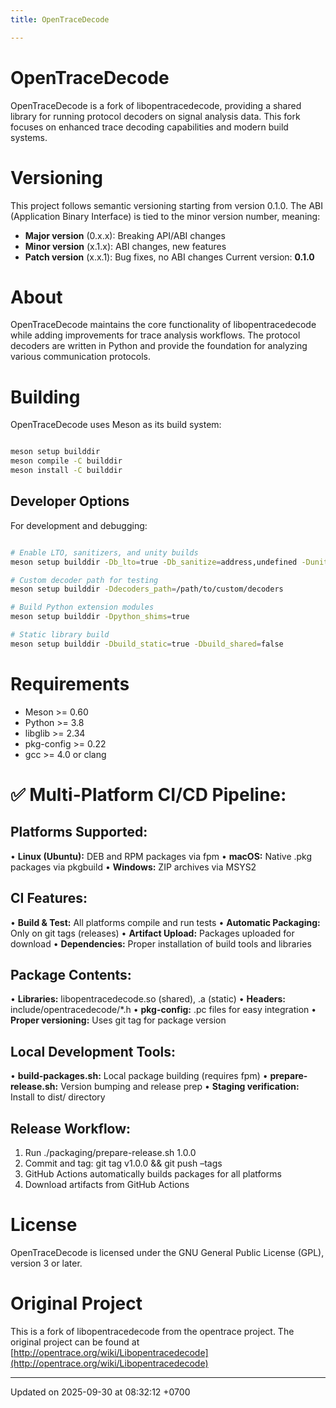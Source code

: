 ```yaml
---
title: OpenTraceDecode

---
```


# OpenTraceDecode



OpenTraceDecode is a fork of libopentracedecode, providing a shared library for running protocol decoders on signal analysis data. This fork focuses on enhanced trace decoding capabilities and modern build systems.


# Versioning

This project follows semantic versioning starting from version 0.1.0. The ABI (Application Binary Interface) is tied to the minor version number, meaning:



* **Major version** (0.x.x): Breaking API/ABI changes
* **Minor version** (x.1.x): ABI changes, new features 
* **Patch version** (x.x.1): Bug fixes, no ABI changes
Current version: **0.1.0**


# About

OpenTraceDecode maintains the core functionality of libopentracedecode while adding improvements for trace analysis workflows. The protocol decoders are written in Python and provide the foundation for analyzing various communication protocols.


# Building

OpenTraceDecode uses Meson as its build system:

```bash

meson setup builddir
meson compile -C builddir
meson install -C builddir
```


## Developer Options

For development and debugging:

```bash

# Enable LTO, sanitizers, and unity builds
meson setup builddir -Db_lto=true -Db_sanitize=address,undefined -Dunity=on

# Custom decoder path for testing
meson setup builddir -Ddecoders_path=/path/to/custom/decoders

# Build Python extension modules
meson setup builddir -Dpython_shims=true

# Static library build
meson setup builddir -Dbuild_static=true -Dbuild_shared=false
```


# Requirements



* Meson >= 0.60
* Python >= 3.8
* libglib >= 2.34
* pkg-config >= 0.22
* gcc >= 4.0 or clang

# ✅ Multi-Platform CI/CD Pipeline:


## **Platforms Supported:**

• **Linux (Ubuntu):** DEB and RPM packages via fpm • **macOS:** Native .pkg packages via pkgbuild • **Windows:** ZIP archives via MSYS2


## **CI Features:**

• **Build & Test:** All platforms compile and run tests • **Automatic Packaging:** Only on git tags (releases) • **Artifact Upload:** Packages uploaded for download • **Dependencies:** Proper installation of build tools and libraries


## **Package Contents:**

• **Libraries:** libopentracedecode.so (shared), .a (static) • **Headers:** include/opentracedecode/*.h • **pkg-config:** .pc files for easy integration • **Proper versioning:** Uses git tag for package version


## **Local Development Tools:**

• **build-packages.sh:** Local package building (requires fpm) • **prepare-release.sh:** Version bumping and release prep • **Staging verification:** Install to dist/ directory


## **Release Workflow:**



1. Run ./packaging/prepare-release.sh 1.0.0
2. Commit and tag: git tag v1.0.0 && git push &ndash;tags
3. GitHub Actions automatically builds packages for all platforms
4. Download artifacts from GitHub Actions

# License

OpenTraceDecode is licensed under the GNU General Public License (GPL), version 3 or later.


# Original Project

This is a fork of libopentracedecode from the opentrace project. The original project can be found at [http://opentrace.org/wiki/Libopentracedecode](http://opentrace.org/wiki/Libopentracedecode)

-------------------------------

Updated on 2025-09-30 at 08:32:12 +0700
